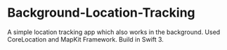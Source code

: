 # Background-Location-Tracking
A simple location tracking app which also works in the background. Used CoreLocation and MapKit Framework. Build in Swift 3.
